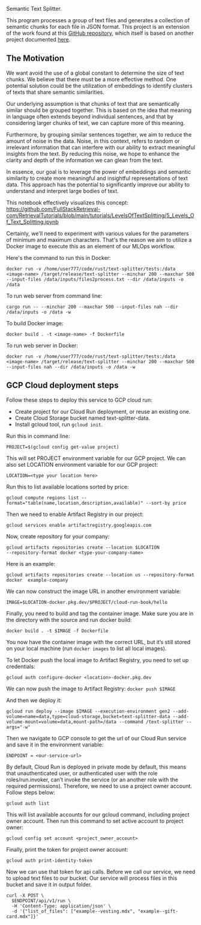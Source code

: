 Semantic Text Splitter.

This program processes a group of text files and generates a collection of semantic chunks for each file in JSON format. This project is an extension of the work found at this [GitHub repository](https://github.com/benbrandt/text-splitter), which itself is based on another project documented [here](https://semantic-text-splitter.readthedocs.io/en/stable/semantic_text_splitter.html).

## The Motivation

We want avoid the use of a global constant to determine the size of text chunks. We believe that there must be a more effective method. One potential solution could be the utilization of embeddings to identify clusters of texts that share semantic similarities.

Our underlying assumption is that chunks of text that are semantically similar should be grouped together. This is based on the idea that meaning in language often extends beyond individual sentences, and that by considering larger chunks of text, we can capture more of this meaning.

Furthermore, by grouping similar sentences together, we aim to reduce the amount of noise in the data. Noise, in this context, refers to random or irrelevant information that can interfere with our ability to extract meaningful insights from the text. By reducing this noise, we hope to enhance the clarity and depth of the information we can glean from the text.

In essence, our goal is to leverage the power of embeddings and semantic similarity to create more meaningful and insightful representations of text data. This approach has the potential to significantly improve our ability to understand and interpret large bodies of text. 

This notebook effectively visualizes this concept: 
https://github.com/FullStackRetrieval-com/RetrievalTutorials/blob/main/tutorials/LevelsOfTextSplitting/5_Levels_Of_Text_Splitting.ipynb


Certainly, we'll need to experiment with various values for the parameters of minimum and maximum characters. That's the reason we aim to utilize a Docker image to execute this as an element of our MLOps workflow. 

Here's the command to run this in Docker:
```
docker run -v /home/user777/code/rust/text-splitter/tests:/data <image-name> /target/release/text-splitter --minchar 200 --maxchar 500 --input-files /data/inputs/files2process.txt --dir /data/inputs -o /data

```

To run web server from command line:
```
cargo run -- --minchar 200 --maxchar 500 --input-files nah --dir /data/inputs -o /data -w
```

To build Docker image:
```
docker build . -t <image-name> -f Dockerfile
```

To run web server in Docker:

```
docker run -v /home/user777/code/rust/text-splitter/tests:/data <image-name> /target/release/text-splitter --minchar 200 --maxchar 500 --input-files nah --dir /data/inputs -o /data -w
```

## GCP Cloud deployment steps

Follow these steps to deploy this service to GCP cloud run:

- Create project for our Cloud Run deployment, or reuse an existing one.
- Create Cloud Storage bucket named text-splitter-data.
- Install gcloud tool, run ```gcloud init```. 

Run this in command line:
```
PROJECT=$(gcloud config get-value project)
```
This will set PROJECT environment variable for our GCP project.
We can also set LOCATION environment variable for our GCP project:
```
LOCATION=<type your location here>
```

Run this to list available locations sorted by price:
```
gcloud compute regions list --format="table(name,location,description,available)" --sort-by price
```

Then we need to enable Artifact Registry in our project:
```
gcloud services enable artifactregistry.googleapis.com
```
Now, create repository for your company:
```
gcloud artifacts repositories create --location $LOCATION
--repository-format docker <type-your-company-name>
```
Here is an example:
```
gcloud artifacts repositories create --location us --repository-format docker  example-company
```

We can now construct the image URL in another environment variable:
```
IMAGE=$LOCATION-docker.pkg.dev/$PROJECT/cloud-run-book/hello
```
Finally, you need to build and tag the container image. Make sure you are in the
directory with the source and run docker build:
```
docker build . -t $IMAGE -f Dockerfile
```
You now have the container image with the correct URL, but it’s still stored on your local machine (run ```docker images``` to list all local images).

To let Docker push the local image to Artifact Registry, you need to set up credentials:
```
gcloud auth configure-docker <location>-docker.pkg.dev
```
We can now push the image to Artifact Registry:
```docker push $IMAGE```

And then we deploy it:
```
gcloud run deploy --image $IMAGE --execution-environment gen2 --add-volume=name=data,type=cloud-storage,bucket=text-splitter-data --add-volume-mount=volume=data,mount-path=/data --command /text-splitter --args="-w"
```
Then we navigate to GCP console to get the url of our Cloud Run service and save it in the environment variable:
```
ENDPOINT = <our-service-url>
```

By default, Cloud Run is deployed in private mode by default, this means that unauthenticated user, or authenticated user with the role roles/run.invoker, can’t invoke the service (or an another role with the required permissions).
Therefore, we need to use a project owner account. Follow steps below:
```
gcloud auth list
```
This will list available accounts for our gcloud command, including project owner account. Then run this command to set active account to project owner:
```
gcloud config set account <project_owner_account>
```

Finally, print the token for project owner account:
```
gcloud auth print-identity-token
```
Now we can use that token for api calls.
Before we call our service, we need to upload text files to our bucket.
Our service will process files in this bucket and save it in output folder.

```
curl -X POST \
  $ENDPOINT/api/v1/run \
  -H 'Content-Type: application/json' \
  -d '{"list_of_files": ["example--vesting.mdx", "example--gift-card.mdx"]}'
```

